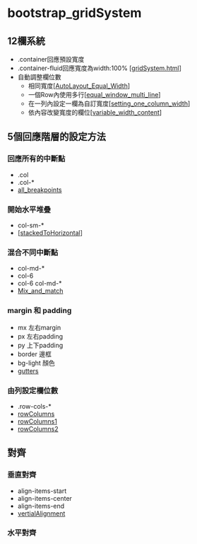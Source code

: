 # bootstrap_gridSystem
## 12欄系統
- .container回應預設寬度
- .container-fluid回應寬度為width:100% [[gridSystem.html](gridSystem.html)]
- 自動調整欄位數
	- 相同寬度[[AutoLayout_Equal_Width](AutoLayout_Equal_Width.html)]
	- 一個Row內使用多行[[equal_window_multi_line](equal_window_multi_line.html)]
	- 在一列內設定一欄為自訂寬度[[setting_one_column_width](setting_one_column_width.html)]
	- 依內容改變寬度的欄位[[variable_width_content](variable_width_content.html)]
## 5個回應階層的設定方法
### 回應所有的中斷點 
- .col
- .col-*
- [all_breakpoints](all_breakpoints.html)
### 開始水平堆疊
- col-sm-*
- [[stackedToHorizontal](stackedToHorizontal.html)]

### 混合不同中斷點
- col-md-*
- col-6
- col-6 col-md-*
- [Mix_and_match](Mix_and_match.html)
### margin 和 padding
- mx 左右margin
- px 左右padding
- py 上下padding
- border 邊框
- bg-light 顏色
- [gutters](gutters.html)
### 由列設定欄位數
- .row-cols-*
- [rowColumns](rowColumns.html)
- [rowColumns1](rowColumns1.html)
- [rowColumns2](rowColumns2.html)
## 對齊
### 垂直對齊
- align-items-start
- align-items-center
- align-items-end
- [vertialAlignment](vertialAlignment.html)
### 水平對齊